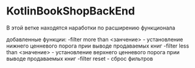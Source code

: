 # KotlinBookShopBackEnd

В этой ветке находятся наработки по расширению функционала

добавленные функции:
  -filter more than <занчение> - установление нижнего ценневого порога прии выводе продаваемых книг
  -filter less than <значение> - установление верхнего ценневого порога прии выводе продаваемых книг
  -filter reset - сброс фильтров
